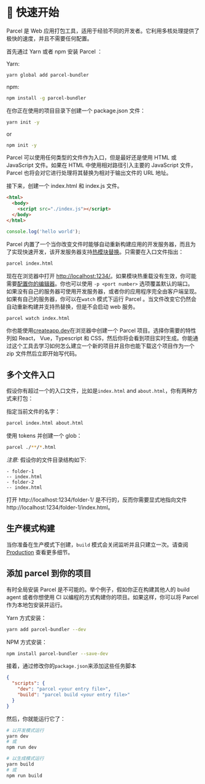 # 🚀 快速开始

Parcel 是 Web 应用打包工具，适用于经验不同的开发者。它利用多核处理提供了极快的速度，并且不需要任何配置。

首先通过 Yarn 或者 npm 安装 Parcel ：

Yarn:

```bash
yarn global add parcel-bundler
```

npm:

```bash
npm install -g parcel-bundler
```

在你正在使用的项目目录下创建一个 package.json 文件：

```bash
yarn init -y
```

or

```bash
npm init -y
```

Parcel 可以使用任何类型的文件作为入口，但是最好还是使用 HTML 或 JavaScript 文件。如果在 HTML 中使用相对路径引入主要的 JavaScript 文件，Parcel 也将会对它进行处理将其替换为相对于输出文件的 URL 地址。

接下来，创建一个 index.html 和 index.js 文件。

```html
<html>
  <body>
    <script src="./index.js"></script>
  </body>
</html>
```

```javascript
console.log('hello world');
```

Parcel 内置了一个当你改变文件时能够自动重新构建应用的开发服务器，而且为了实现快速开发，该开发服务器支持[热模块替换](hmr.html)。只需要在入口文件指出：

```bash
parcel index.html
```

现在在浏览器中打开 [http://localhost:1234/](http://localhost:1234/)。如果模块热重载没有生效，你可能需要[配置你的编辑器](hmr.html#safe-write)。你也可以使用 `-p <port number>` 选项覆盖默认的端口。
如果没有自己的服务器可使用开发服务器，或者你的应用程序完全由客户端呈现。如果有自己的服务器，你可以在`watch` 模式下运行 Parcel 。当文件改变它仍然会自动重新构建并支持热替换，但是不会启动 web 服务。

```bash
parcel watch index.html
```

你也能使用[createapp.dev](https://createapp.dev/parcel)在浏览器中创建一个 Parcel 项目。选择你需要的特性列如 React， Vue，Typescript 和 CSS，然后你将会看到项目实时生成。你能通过这个工具去学习如何怎么建立一个新的项目并且你也能下载这个项目作为一个 zip 文件然后立即开始写代码。

## 多个文件入口

假设你有超过一个的入口文件，比如是`index.html` and `about.html`，你有两种方式来打包：

指定当前文件的名字：

```bash
parcel index.html about.html
```

使用 tokens 并创建一个 glob：

```bash
parcel ./**/*.html
```

_注意:_ 假设你的文件目录结构如下:

```
- folder-1
-- index.html
- folder-2
-- index.html
```

打开 http://localhost:1234/folder-1/ 是不行的，反而你需要显式地指向文件 http://localhost:1234/folder-1/index.html。

## 生产模式构建

当你准备在生产模式下创建，`build` 模式会关闭监听并且只建立一次。请查阅 [Production](production.html) 查看更多细节。

## 添加 parcel 到你的项目

有时全局安装 Parcel 是不可能的。举个例子，假如你正在构建其他人的 build agent 或者你想使用 CI 以编程的方式构建你的项目。如果这样，你可以将 Parcel 作为本地包安装并运行。

Yarn 方式安装：

```bash
yarn add parcel-bundler --dev
```

NPM 方式安装：

```bash
npm install parcel-bundler --save-dev
```

接着，通过修改你的`package.json`来添加这些任务脚本

```json
{
  "scripts": {
    "dev": "parcel <your entry file>",
    "build": "parcel build <your entry file>"
  }
}
```

然后，你就能运行它了：

```bash
# 以开发模式运行
yarn dev
# 或
npm run dev

# 以生成模式运行
yarn build
# 或
npm run build
```
